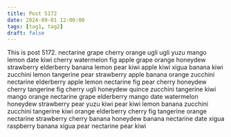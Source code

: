 ```yaml
---
title: Post 5172
date: 2024-09-01 12:00:00
tags: [tag1, tag2]
draft: false
---
```

This is post 5172.
nectarine
grape
cherry
orange
ugli
ugli
yuzu
mango
lemon
date
kiwi
cherry
watermelon
fig
apple
grape
orange
honeydew
strawberry
elderberry
banana
lemon
pear
kiwi
apple
kiwi
xigua
banana
kiwi
zucchini
lemon
tangerine
pear
strawberry
apple
banana
orange
zucchini
nectarine
elderberry
apple
lemon
nectarine
fig
pear
cherry
honeydew
cherry
tangerine
fig
cherry
ugli
honeydew
quince
zucchini
tangerine
kiwi
mango
orange
nectarine
grape
elderberry
mango
date
watermelon
honeydew
strawberry
pear
yuzu
kiwi
pear
kiwi
lemon
banana
zucchini
zucchini
tangerine
kiwi
orange
elderberry
cherry
fig
tangerine
orange
nectarine
strawberry
cherry
banana
honeydew
banana
nectarine
date
xigua
raspberry
banana
xigua
pear
nectarine
pear
kiwi
